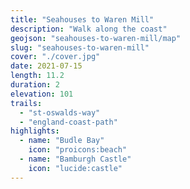 ```yaml
---
title: "Seahouses to Waren Mill"
description: "Walk along the coast"
geojson: "seahouses-to-waren-mill/map"
slug: "seahouses-to-waren-mill"
cover: "./cover.jpg"
date: 2021-07-15
length: 11.2
duration: 2
elevation: 101
trails:
  - "st-oswalds-way"
  - "england-coast-path"
highlights:
  - name: "Budle Bay"
    icon: "proicons:beach"
  - name: "Bamburgh Castle"
    icon: "lucide:castle"
---
```

